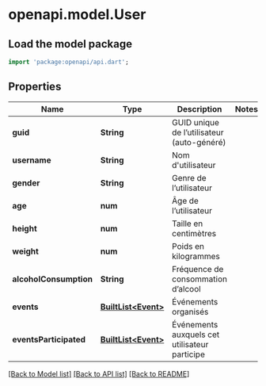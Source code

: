 # openapi.model.User

## Load the model package
```dart
import 'package:openapi/api.dart';
```

## Properties
Name | Type | Description | Notes
------------ | ------------- | ------------- | -------------
**guid** | **String** | GUID unique de l’utilisateur (auto-généré) | 
**username** | **String** | Nom d'utilisateur | 
**gender** | **String** | Genre de l’utilisateur | 
**age** | **num** | Âge de l’utilisateur | 
**height** | **num** | Taille en centimètres | 
**weight** | **num** | Poids en kilogrammes | 
**alcoholConsumption** | **String** | Fréquence de consommation d’alcool | 
**events** | [**BuiltList&lt;Event&gt;**](Event.md) | Événements organisés | 
**eventsParticipated** | [**BuiltList&lt;Event&gt;**](Event.md) | Événements auxquels cet utilisateur participe | 

[[Back to Model list]](../README.md#documentation-for-models) [[Back to API list]](../README.md#documentation-for-api-endpoints) [[Back to README]](../README.md)


